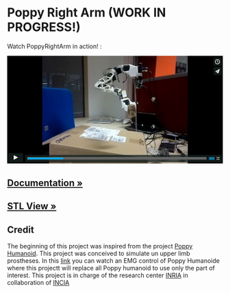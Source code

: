 # Poppy Right Arm (WORK IN PROGRESS!)

Watch PoppyRightArm in action! :

[![Little red ridning hood](doc/img/video.jpg)](https://vimeo.com/134075612 "Little red riding hood - Click to Watch!")

## [Documentation »](https://github.com/joelortizsosa/Poppy_Right_Arm_Creature/blob/master/doc/README.md)
## [STL View »](doc/stl/PoppyRightArm.STL)

## Credit

The beginning of this project was inspired from the project [Poppy Humanoid](https://www.poppy-project.org/?lang=fr). This project was conceived to simulate un upper limb prostheses. In this [link](https://vimeo.com/134840606) you can watch an EMG control of Poppy Humanoide where this projectt will replace all Poppy humanoid to use only the part of interest.
This project is in charge of the research center [INRIA](http://www.inria.fr/centre/bordeaux) in collaboration of [INCIA](http://www.incia.u-bordeaux1.fr/)
